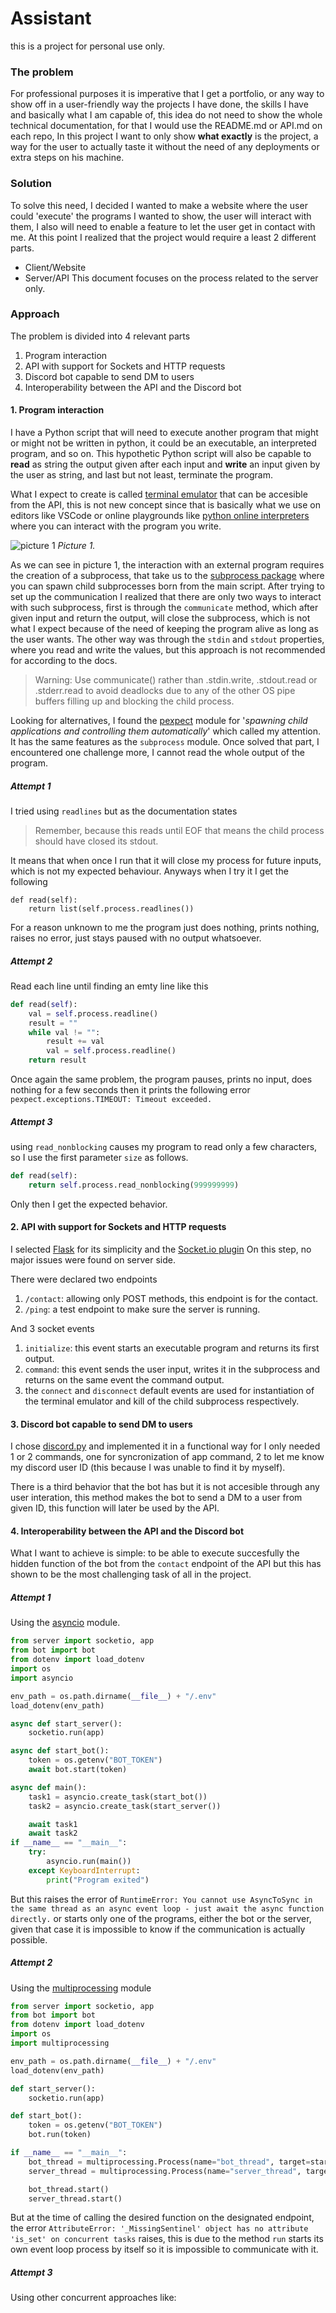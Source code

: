 # Assistant

this is a project for personal use only.

### The problem

For professional purposes it is imperative that I get a portfolio, or any way to show off in a user-friendly way the projects I have done, the skills I have and basically what I am capable of, this idea do not need to show the whole technical documentation, for that I would use the README.md or API.md on each repo, In this project I want to only show **what exactly** is the project, a way for the user to actually taste it without the need of any deployments or extra steps on his machine.

### Solution

To solve this need, I decided I wanted to make a website where the user could 'execute' the programs I wanted to show, the user will interact with them, I also will need to enable a feature to let the user get in contact with me. At this point I realized that the project would require a least 2 different parts.
- Client/Website
- Server/API
This document focuses on the process related to the server only.

### Approach

The problem is divided into 4 relevant parts
1. Program interaction
2. API with support for Sockets and HTTP requests
3. Discord bot capable to send DM to users
4. Interoperability between the API and the Discord bot

#### 1. Program interaction

I have a Python script that will need to execute another program that might or might not be written in python, it could be an executable, an interpreted program, and so on. This hypothetic Python script will also be capable to **read** as string the output given after each input and **write** an input given by the user as string, and last but not least, terminate the program.

What I expect to create is called [terminal emulator](https://en.wikipedia.org/wiki/Terminal_emulator) that can be accesible from the API, this is not new concept since that is basically what we use on editors like VSCode or online playgrounds like [python online interpreters](https://www.programiz.com/python-programming/online-compiler/) where you can interact with the program you write.

![picture 1](./assets/childprocess.png)
_Picture 1._

As we can see in picture 1, the interaction with an external program requires the creation of a subprocess, that take us to the [subprocess package](https://docs.python.org/3/library/subprocess.html) where you can spawn child subprocesses born from the main script. After trying to set up the communication I realized that there are only two ways to interact with such subprocess, first is through the `communicate` method, which after given input and return the output, will close the subprocess, which is not what I expect because of the need of keeping the program alive as long as the user wants. The other way was through the `stdin` and `stdout` properties, where you read and write the values, but this approach is not recommended for according to the docs.
> Warning: Use communicate() rather than .stdin.write, .stdout.read or .stderr.read to avoid deadlocks due to any of the other OS pipe buffers filling up and blocking the child process. 

Looking for alternatives, I found the [pexpect](https://pexpect.readthedocs.io/en/stable/) module for '_spawning child applications and controlling them automatically_' which called my attention. It has the same features as the `subprocess` module. Once solved that part, I encountered one challenge more, I cannot read the whole output of the program.

##### Attempt 1
I tried using `readlines` but as the documentation states
> Remember, because this reads until EOF that means the child process should have closed its stdout.

It means that when once I run that it will close my process for future inputs, which is not my expected behaviour. Anyways when I try it I get the following
```
def read(self):    
    return list(self.process.readlines())
```
For a reason unknown to me the program just does nothing, prints nothing, raises no error, just stays paused with no output whatsoever.

##### Attempt 2
Read each line until finding an emty line like this
```py
def read(self):
    val = self.process.readline()
    result = ""
    while val != "":
        result += val        
        val = self.process.readline()
    return result
```
Once again the same problem, the program pauses, prints no input, does nothing for a few seconds then it prints the following error
`pexpect.exceptions.TIMEOUT: Timeout exceeded.`

##### Attempt 3
using `read_nonblocking` causes my program to read only a few characters, so I use the first parameter `size` as follows.
```py
def read(self):
    return self.process.read_nonblocking(999999999)
```
Only then I get the expected behavior.

#### 2. API with support for Sockets and HTTP requests

I selected [Flask](https://flask.palletsprojects.com/en/2.2.x/) for its simplicity and the [Socket.io plugin](https://flask-socketio.readthedocs.io/en/latest/) On this step, no major issues were found on server side.

There were declared two endpoints
1. `/contact`: allowing only POST methods, this endpoint is for the contact.
2. `/ping`: a test endpoint to make sure the server is running.


And 3 socket events
1. `initialize`: this event starts an executable program and returns its first output.
2. `command`: this event sends the user input, writes it in the subprocess and returns on the same event the command output.
3. the `connect` and `disconnect` default events are used for instantiation of the terminal emulator and kill of the child subprocess respectively.

#### 3. Discord bot capable to send DM to users

I chose [discord.py](https://discordpy.readthedocs.io/en/stable/) and implemented it in a functional way for I only needed 1 or 2 commands, one for syncronization of app command, 2 to let me know my discord user ID (this because I was unable to find it by myself).

There is a third behavior that the bot has but it is not accesible through any user interation, this method makes the bot to send a DM to a user from given ID, this function will later be used by the API.

#### 4. Interoperability between the API and the Discord bot

What I want to achieve is simple: to be able to execute succesfully the hidden function of the bot from the `contact` endpoint of the API but this has shown to be the most challenging task of all in the project.

##### Attempt 1

Using the [asyncio](https://docs.python.org/3/library/asyncio.html) module.
```py
from server import socketio, app
from bot import bot
from dotenv import load_dotenv
import os
import asyncio

env_path = os.path.dirname(__file__) + "/.env"
load_dotenv(env_path)

async def start_server():
    socketio.run(app)

async def start_bot():
    token = os.getenv("BOT_TOKEN")
    await bot.start(token)

async def main():
    task1 = asyncio.create_task(start_bot())
    task2 = asyncio.create_task(start_server())

    await task1
    await task2
if __name__ == "__main__":
    try:
        asyncio.run(main())
    except KeyboardInterrupt:
        print("Program exited")
```

But this raises the error of `RuntimeError: You cannot use AsyncToSync in the same thread as an async event loop - just await the async function directly.` or starts only one of the programs, either the bot or the server, given that case it is impossible to know if the communication is actually possible.

##### Attempt 2

Using the [multiprocessing](https://docs.python.org/3/library/multiprocessing.html) module

```py
from server import socketio, app
from bot import bot
from dotenv import load_dotenv
import os
import multiprocessing

env_path = os.path.dirname(__file__) + "/.env"
load_dotenv(env_path)

def start_server():
    socketio.run(app)

def start_bot():
    token = os.getenv("BOT_TOKEN")
    bot.run(token)

if __name__ == "__main__":
    bot_thread = multiprocessing.Process(name="bot_thread", target=start_bot)
    server_thread = multiprocessing.Process(name="server_thread", target=start_server)

    bot_thread.start()
    server_thread.start()
```

But at the time of calling the desired function on the designated endpoint, the error `AttributeError: '_MissingSentinel' object has no attribute 'is_set' on concurrent tasks` raises, this is due to the method `run` starts its own event loop process by itself so it is impossible to communicate with it.

##### Attempt 3

Using other concurrent approaches like:


